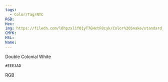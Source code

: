 ```yaml
---
tags:
  - Color/Tag/NTC
RGB:
Hex:
img: https://filedn.com/l0hpzxl1f01yT7GHxtF8cyk/Color%20Snake/standard_csv_to_svg/EEE3AD.svg
CMYK:
HSL:
Name:
---
```

Double Colonial White
```palette
#EEE3AD
```
RGB

